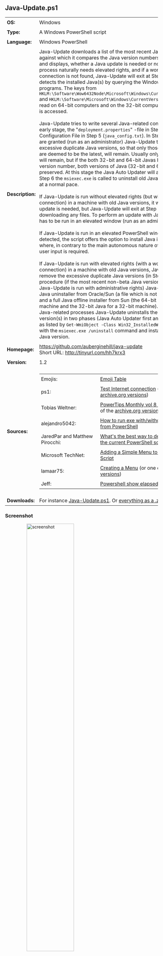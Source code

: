 <!-- Visual Studio Code: For a more comfortable reading experience, use the key combination Ctrl + Shift + V
     Visual Studio Code: To crop the tailing end space characters out, please use the key combination Ctrl + A Ctrl + K Ctrl + X (Formerly Ctrl + Shift + X)
     Visual Studio Code: To improve the formatting of HTML code, press Shift + Alt + F and the selected area will be reformatted in a html file.
     Visual Studio Code shortcuts: http://code.visualstudio.com/docs/customization/keybindings (or https://aka.ms/vscodekeybindings)
     Visual Studio Code shortcut PDF (Windows): https://code.visualstudio.com/shortcuts/keyboard-shortcuts-windows.pdf


       _                         _    _           _       _
      | |                       | |  | |         | |     | |
      | | __ ___   ____ _ ______| |  | |_ __   __| | __ _| |_ ___
  _   | |/ _` \ \ / / _` |______| |  | | '_ \ / _` |/ _` | __/ _ \
 | |__| | (_| |\ V / (_| |      | |__| | |_) | (_| | (_| | ||  __/
  \____/ \__,_| \_/ \__,_|       \____/| .__/ \__,_|\__,_|\__\___|
                                       | |
                                       |_|                                                   -->


## Java-Update.ps1

<table>
   <tr>
      <td style="padding:6px"><strong>OS:</strong></td>
      <td style="padding:6px">Windows</td>
   </tr>
   <tr>
      <td style="padding:6px"><strong>Type:</strong></td>
      <td style="padding:6px">A Windows PowerShell script</td>
   </tr>
   <tr>
      <td style="padding:6px"><strong>Language:</strong></td>
      <td style="padding:6px">Windows PowerShell</td>
   </tr>
   <tr>
      <td style="padding:6px"><strong>Description:</strong></td>
      <td style="padding:6px">Java-Update downloads a list of the most recent Java version numbers against which it compares the Java version numbers found on the system and displays, whether a Java update is needed or not. The actual update process naturally needs elevated rights, and if a working Internet connection is not found, Java-Update will exit at Step 8. Java-Update detects the installed Java(s) by querying the Windows registry for installed programs. The keys from <code>HKLM:\Software\Wow6432Node\Microsoft\Windows\CurrentVersion\Uninstall\</code> and <code>HKLM:\Software\Microsoft\Windows\CurrentVersion\Uninstall\</code> are read on 64-bit computers and on the 32-bit computers only the latter path is accessed.
      <br />
      <br />Java-Update tries to write several Java-related configuration files at an early stage, the "<code>deployment.properties</code>" -file in Step 4 and an Install Configuration File in Step 5 (<code>java_config.txt</code>). In Step 6, if enough rights are granted (run as an administrator) Java-Update tries to remove the excessive duplicate Java versions, so that only those Java versions, which are deemed to be the latest, will remain. Usually only one instance of Java will remain, but if the both 32-bit and 64-bit Javas have the same latest version number, both versions of Java (32-bit and 64-bit) will be preserved. At this stage the Java Auto Updater will also be uninstalled. In Step 6 the <code>msiexec.exe</code> is called to uninstall old Java(s), so the process runs at a normal pace.
      <br />
      <br />If Java-Update is run without elevated rights (but with a working Internet connection) in a machine with old Java versions, it will be shown that a Java update is needed, but Java-Update will exit at Step 13 before actually downloading any files. To perform an update with Java-Update, PowerShell has to be run in an elevated window (run as an administrator).
      <br />
      <br />If Java-Update is run in an elevated PowerShell window and no Java is detected, the script offers the option to install Java in the "<strong>Admin Corner</strong>", where, in contrary to the main autonomous nature of Java-Update, an end-user input is required.
      <br />
      <br />If Java-Update is run with elevated rights (with a working Internet connection) in a machine with old Java versions, Java-Update tries first to remove the excessive duplicate Java versions (in Step 6) and in the update procedure (if the most recent non-beta Java version is not detected and Java-Update is run with administrative rights) Java-Update downloads the Java uninstaller from Oracle/Sun (a file which is not used with this script) and a full Java offline installer from Sun (the 64-bit Java for a 64-bit machine and the 32-bit Java for a 32-bit machine). After stopping several Java-related processes Java-Update uninstalls the outdated Java version(s) in two phases (Java Auto Updater first and then the other Javas as listed by <code>Get-WmiObject -Class Win32_InstalledWin32Program</code> command) with the <code>msiexec.exe /uninstall</code> command and installs the downloaded Java version.</td>
   </tr>
   <tr>
      <td style="padding:6px"><strong>Homepage:</strong></td>
      <td style="padding:6px"><a href="https://github.com/auberginehill/java-update">https://github.com/auberginehill/java-update</a>
      <br />Short URL: <a href="http://tinyurl.com/hh7krx3">http://tinyurl.com/hh7krx3</a></td>
   </tr>
   <tr>
      <td style="padding:6px"><strong>Version:</strong></td>
      <td style="padding:6px">1.2</td>
   </tr>
   <tr>
        <td style="padding:6px"><strong>Sources:</strong></td>
        <td style="padding:6px">
            <table>
                <tr>
                    <td style="padding:6px">Emojis:</td>
                    <td style="padding:6px"><a href="https://github.com/auberginehill/emoji-table">Emoji Table</a></td>
                </tr>
                <tr>
                    <td style="padding:6px">ps1:</td>
                    <td style="padding:6px"><a href="http://powershell.com/cs/blogs/tips/archive/2011/05/04/test-internet-connection.aspx">Test Internet connection</a> (or one of the <a href="https://web.archive.org/web/20110612212629/http://powershell.com/cs/blogs/tips/archive/2011/05/04/test-internet-connection.aspx">archive.org versions</a>)</td>
                </tr>
                <tr>
                    <td style="padding:6px">Tobias Weltner:</td>
                    <td style="padding:6px"><a href="http://powershell.com/cs/PowerTips_Monthly_Volume_8.pdf#IDERA-1702_PS-PowerShellMonthlyTipsVol8-jan2014">PowerTips Monthly vol 8 January 2014</a> (or one of the <a href="https://web.archive.org/web/20150110213108/http://powershell.com/cs/media/p/30542.aspx">archive.org versions</a>)</td>
                </tr>
                <tr>
                    <td style="padding:6px">alejandro5042:</td>
                    <td style="padding:6px"><a href="http://stackoverflow.com/questions/29266622/how-to-run-exe-with-without-elevated-privileges-from-powershell?rq=1">How to run exe with/without elevated privileges from PowerShell</a></td>
                </tr>
                <tr>
                    <td style="padding:6px">JaredPar and Matthew Pirocchi:</td>
                    <td style="padding:6px"><a href="http://stackoverflow.com/questions/5466329/whats-the-best-way-to-determine-the-location-of-the-current-powershell-script?noredirect=1&lq=1">What's the best way to determine the location of the current PowerShell script?</a></td>
                </tr>
                <tr>
                    <td style="padding:6px">Microsoft TechNet:</td>
                    <td style="padding:6px"><a href="https://technet.microsoft.com/en-us/library/ff730939.aspx">Adding a Simple Menu to a Windows PowerShell Script</a></td>
                </tr>
                <tr>
                    <td style="padding:6px">lamaar75:</td>
                    <td style="padding:6px"><a href="http://powershell.com/cs/forums/t/9685.aspx">Creating a Menu</a> (or one of the <a href="https://web.archive.org/web/20150910111758/http://powershell.com/cs/forums/t/9685.aspx">archive.org versions</a>)</td>
                </tr>
                <tr>
                    <td style="padding:6px">Jeff:</td>
                    <td style="padding:6px"><a href="http://stackoverflow.com/questions/10941756/powershell-show-elapsed-time">Powershell show elapsed time</a></td>
                </tr>
            </table>
        </td>
   </tr>
   <tr>
      <td style="padding:6px"><strong>Downloads:</strong></td>
      <td style="padding:6px">For instance <a href="https://raw.githubusercontent.com/auberginehill/java-update/master/Java-Update.ps1">Java-Update.ps1</a>. Or <a href="https://github.com/auberginehill/java-update/archive/master.zip">everything as a .zip-file</a>.</td>
   </tr>
</table>




### Screenshot

<ol><ol><ol>
<img class="screenshot" title="screenshot" alt="screenshot" height="60%" width="60%" src="https://raw.githubusercontent.com/auberginehill/java-update/master/Java-Update.png">
</ol></ol></ol>




### Outputs

<table>
    <tr>
        <th>:arrow_right:</th>
        <td style="padding:6px">
            <ul>
                <li>Displays Java related information in console. Tries to remove excessive (duplicate) Java versions and update the one remaining instance of Java to the latest non-beta version (the 64-bit Java for a 64-bit machine and the 32-bit Java for a 32-bit machine), if old Java(s) is/are found, if Java-Update is run in an elevated Powershell window and if a working Internet connection is detected. In addition to that... </li>
            </ul>
        </td>
    </tr>
    <tr>
        <th></th>
        <td style="padding:6px">
            <ul>
                <p>
                    <li>The Java Deployment Configuration File (<code>deployment.properties</code>) is altered with new parameters, if it is found in one of its default Windows locations, and the following backups are made.</li>
                </p>
                <ol>
                    <p><strong>Java Deployment Configuration File</strong> in Step 4 (<code>deployment.properties</code>):</p>
                    <p>
                        <table>
                            <tr>
                                <td style="padding:6px"><strong>Path Alternative</strong></td>
                                <td style="padding:6px"><strong>File</strong></td>
                            </tr>
                            <tr>
                                <td style="padding:6px">Windows path 1:</td>
                                <td style="padding:6px"><code>%USER_HOME_DIRECTORY%\AppData\LocalLow\Sun\Java\Deployment\deployment.properties</code></td>
                            </tr>
                            <tr>
                                <td style="padding:6px">Windows path 2:</td>
                                <td style="padding:6px"><code>%USER_HOME_DIRECTORY%\AppData\Roaming\Sun\Java\Deployment\deployment.properties</code></td>
                            </tr>
                        </table>
                    </p>
                    <p><strong>"Original" file</strong>, which is created when the script tries to update something for the first time:</p>
                    <p>
                        <table>
                            <tr>
                                <td style="padding:6px"><strong>Path Alternative</strong></td>
                                <td style="padding:6px"><strong>File</strong></td>
                            </tr>
                            <tr>
                                <td style="padding:6px">Windows path 1:</td>
                                <td style="padding:6px"><code>%USER_HOME_DIRECTORY%\AppData\LocalLow\Sun\Java\Deployment\deployment.properties_original</code></td>
                            </tr>
                            <tr>
                                <td style="padding:6px">Windows path 2:</td>
                                <td style="padding:6px"><code>%USER_HOME_DIRECTORY%\AppData\Roaming\Sun\Java\Deployment\deployment.properties_original</code></td>
                            </tr>
                        </table>
                    </p>
                    <p><strong>"Backup" file</strong>, which is created when the script tries to update something for the second time and which gets overwritten in each successive update cycle:</p>
                    <p>
                        <table>
                            <tr>
                                <td style="padding:6px"><strong>Path Alternative</strong></td>
                                <td style="padding:6px"><strong>File</strong></td>
                            </tr>
                            <tr>
                                <td style="padding:6px">Windows path 1:</td>
                                <td style="padding:6px"><code>%USER_HOME_DIRECTORY%\AppData\LocalLow\Sun\Java\Deployment\deployment.properties.old</code></td>
                            </tr>
                            <tr>
                                <td style="padding:6px">Windows path 2:</td>
                                <td style="padding:6px"><code>%USER_HOME_DIRECTORY%\AppData\Roaming\Sun\Java\Deployment\deployment.properties.old</code></td>
                            </tr>
                        </table>
                    </p>
                    <p>An auxiliary <strong>"New" file</strong>, which contains the newest settings:</p>
                    <p>
                        <table>
                            <tr>
                                <td style="padding:6px"><strong>Path Alternative</strong></td>
                                <td style="padding:6px"><strong>File</strong></td>
                            </tr>
                            <tr>
                                <td style="padding:6px">Windows path 1:</td>
                                <td style="padding:6px"><code>%USER_HOME_DIRECTORY%\AppData\LocalLow\Sun\Java\Deployment\deployment.properties.new</code></td>
                            </tr>
                            <tr>
                                <td style="padding:6px">Windows path 2:</td>
                                <td style="padding:6px"><code>%USER_HOME_DIRECTORY%\AppData\Roaming\Sun\Java\Deployment\deployment.properties.new</code></td>
                            </tr>
                        </table>
                    </p>
                    <p>The <code>%USER_HOME_DIRECTORY%</code> location represents the Home directory of an user, such as <code>C:\Users\&lt;username&gt;</code> and may be displayed in PowerShell with the <code>[Environment]::GetFolderPath("User")</code> command.</p>
                    <p>The "Store user settings in the roaming profile" Java setting in the Java Control Panel (Advanced Tab) determines, whether the Windows path 1 or 2 is used. The default option is Windows path 1 (i.e. "Store user settings in the roaming profile" = false) i.e. <code>%USER_HOME_DIRECTORY%\AppData\LocalLow\Sun\Java\Deployment\</code> is used by default.</p>
                </ol>
                <p>
                    <li>To see the actual values that are being written, please see the Step 4 in the <a href="https://raw.githubusercontent.com/auberginehill/java-update/master/Java-Update.ps1">script</a> itself, where the original settings are overwritten with the following values:</li>
                </p>
                <ol>
                    <p>
                        <table>
                            <tr>
                                <td style="padding:6px"><strong>Value</strong></td>
                                <td style="padding:6px"><strong>Description</strong></td>
                            </tr>
                            <tr>
                                <td style="padding:6px"><code>deployment.webjava.enabled=false</code></td>
                                <td style="padding:6px">Security Tab: Enable Java content in the browser
                                <br />Set to true to run applets or Java Web Start (JWS) applications.
                                <br />Set to false to block applets and JWS applications from running.</td>
                            </tr>
                            <tr>
                                <td style="padding:6px"><code>install.disable.sponsor.offers=true</code></td>
                                <td style="padding:6px">Advanced Tab: Suppress sponsor offers when installing or updating Java</td>
                            </tr>
                        </table>
                    </p>
                    <p>For a comprehensive list of available settings in the deployment.properties file, please see the "<a href="http://docs.oracle.com/javase/8/docs/technotes/guides/deploy/properties.html">Deployment Configuration File and Properties</a>" page.</p>
                </ol>
                <p>
                    <li>An Install Configuration File is created in Step 5.</li>
                </p>
                <ol>
                    <p><strong>Install Configuration File</strong> in Step 5 (<code>java_config.txt</code>):</p>
                    <p>
                        <table>
                            <tr>
                                <td style="padding:6px"><strong>OS</strong></td>
                                <td style="padding:6px"><strong>File</strong></td>
                            </tr>
                            <tr>
                                <td style="padding:6px">Windows:</td>
                                <td style="padding:6px"><code>%TEMP%\java_config.txt</code></td>
                            </tr>
                        </table>
                    </p>
                    <p>The <code>%TEMP%</code> location represents the current Windows temporary file folder. Please see the Notes-section below, how to determine where the current Windows temporary file folder is located. In PowerShell the command <code>$env:temp</code> displays the temp-folder path.</p>
                </ol>
                <p>
                    <li>To see the actual values that are being written, please see the Step 5 in the <a href="https://raw.githubusercontent.com/auberginehill/java-update/master/Java-Update.ps1">script</a> itself, where the following values are written:</li>
                </p>
                <ol>
                    <p>
                        <table>
                            <tr>
                                <td style="padding:6px"><strong>Value</strong></td>
                                <td style="padding:6px"><strong>Description</strong></td>
                            </tr>
                            <tr>
                                <td style="padding:6px"><code>INSTALL_SILENT=1</code></td>
                                <td style="padding:6px">Silent (non-interactive) installation</td>
                            </tr>
                            <tr>
                                <td style="padding:6px"><code>AUTO_UPDATE=0</code></td>
                                <td style="padding:6px">Disables the auto update feature</td>
                            </tr>
                            <tr>
                                <td style="padding:6px"><code>WEB_JAVA=0</code></td>
                                <td style="padding:6px">Disables Java in the browser.
                                <br />Configures the installation so that downloaded Java applications are not allowed to run in a web browser or by Java Web Start.</td>
                            </tr>
                            <tr>
                                <td style="padding:6px"><code>WEB_JAVA_SECURITY_LEVEL=VH</code></td>
                                <td style="padding:6px">Sets the security level to very high</td>
                            </tr>
                            <tr>
                                <td style="padding:6px"><code>WEB_ANALYTICS=0</code></td>
                                <td style="padding:6px">Disallow the installer to send installation-related statistics to an Oracle server.</td>
                            </tr>
                            <tr>
                                <td style="padding:6px"><code>EULA=0</code></td>
                                <td style="padding:6px">If a Java applet or Java Web Start application is launched, do not prompt the user to accept the end-user license agreement.</td>
                            </tr>
                            <tr>
                                <td style="padding:6px"><code>REBOOT=0</code></td>
                                <td style="padding:6px" rowspan="3">The installer will never prompt for restarting the computer after installing the JRE.</td>
                            </tr>
                            <tr>
                                <td style="padding:6px"><code>REBOOT=Suppress</code></td>
                            </tr>
                            <tr>
                                <td style="padding:6px"><code>REBOOT=ReallySuppress</code></td>
                            </tr>
                            <tr>
                                <td style="padding:6px"><code>NOSTARTMENU=1</code></td>
                                <td style="padding:6px">Specify that the installer installs the JRE without setting up Java start-up items.</td>
                            </tr>
                            <tr>
                                <td style="padding:6px"><code>SPONSORS=0</code></td>
                                <td style="padding:6px">Install Java without being presented with any third party sponsor offers.</td>
                            </tr>
                            <tr>
                                <td style="padding:6px"><code>REMOVEOUTOFDATEJRES=1</code></td>
                                <td style="padding:6px">Enables uninstallation of existing out of date JREs during JRE install. Using <code>REMOVEOUTOFDATEJRES=1</code> removes all out-of-date Java versions from the system.</td>
                            </tr>
                        </table>
                    </p>
                    <p>For a comprehensive list of available settings in a Configuration File, please see the "<a href="https://docs.oracle.com/javase/8/docs/technotes/guides/install/config.html">Installing With a Configuration File</a>" page.</p>
                </ol>
                <p>
                    <li>After the installation the downloaded files (uninstaller and the install file) are not purged from the <code>$path</code> directory.</li>
                </p>
                <p>
                    <li>Additionally two auxiliary csv-files are created at <code>$path</code> and during the actual update procedure a log-file is also created to the same location.</li>
                </p>
                <ol>
                    <p>
                        <table>
                            <tr>
                                <td style="padding:6px"><strong>File</strong></td>
                                <td style="padding:6px"><strong>Description</strong></td>
                            </tr>
                            <tr>
                                <td style="padding:6px"><code>%TEMP%\java_update_chart.csv</code></td>
                                <td style="padding:6px">Gathered from an online XML-file.</td>
                            </tr>
                            <tr>
                                <td style="padding:6px"><code>%TEMP%\java_baseline.csv</code></td>
                                <td style="padding:6px">Contains the most recent Java version numbers.</td>
                            </tr>
                            <tr>
                                <td style="padding:6px"><code>%TEMP%\java_install.log</code></td>
                                <td style="padding:6px">A log-file about the installation procedure.</td>
                            </tr>
                        </table>
                    </p>
                    <p>The <code>%TEMP%</code> location represents the current Windows temporary file folder. Please see the Notes-section below, how to determine where the current Windows temporary file folder is located. In PowerShell the command <code>$env:temp</code> displays the temp-folder path.</p>                    
                </ol>
                <p>
                    <li>To open these file locations in a Resource Manager Window, for instance a command
                        <br />
                        <br /><code>Invoke-Item [string][Environment]::GetFolderPath("LocalApplicationData") + 'Low\Sun\Java\Deployment'</code>
                        <br />
                        <br />or
                        <br />
                        <br /><code>Invoke-Item [string][Environment]::GetFolderPath("ApplicationData") + '\Sun\Java\Deployment'</code>
                        <br />
                        <br />or
                        <br />
                        <br /><code>Invoke-Item $env:temp</code>
                        <br />
                        <br />may be used at the PowerShell prompt window <code>[PS>]</code>.
                    </li>
                </p>
            </ul>
        </td>
    </tr>
</table>




### Notes

<table>
    <tr>
        <th>:warning:</th>
        <td style="padding:6px">
            <ul>
                <li>Requires a working Internet connection for downloading a list of the most recent Java version numbers.</li>
            </ul>
        </td>
    </tr>
    <tr>
        <th></th>
        <td style="padding:6px">
            <ul>
                <p>
                    <li>Also requires a working Internet connection for downloading a Java uninstaller and a complete Java installer from Oracle/Sun (but this procedure is not initiated, if the system is deemed up-to-date).</li>
                </p>
                <p>
                    <li>For performing any actual updates with Java-Update, it's mandatory to run this script in an elevated PowerShell window (where PowerShell has been started with the 'run as an administrator' option). The elevated rights are needed for uninstalling Java(s) and installing Java.</li>
                </p>
                <p>
                    <li>Please also notice that during the actual update phase Java-Update closes a bunch of processes without any further notice in Step 18 and may do so also in Step 6. Please also note that Java-Update alters the system files at least in Steps 4, 5, 19 and 24, so that for instance, all successive Java installations (even the ones not initiated by this Java-Update script) will be done "silently" i.e. without any interactive pages or prompts.</li>
                </p>
                <p>
                    <li>Please note that when run in an elevated PowerShell window and old Java(s) is/are detected, Java-Update will automatically try to uninstall them and download files from the Internet without prompting the end-user beforehand or without asking any confirmations (in Step 6 and from Step 16 onwards).</li>
                </p>
                <p>
                    <li>The notoriously slow and possibly harmful <code>Get-WmiObject -Class Win32_Product</code> command is deliberately not used for listing the installed Javas or for performing uninstallations despite the powerful Uninstall-method associated with this command, since the <code>Win32_Product</code> Class has some unpleasant behaviors – namely it uses a provider DLL that validates the consistency of every installed MSI package on the computer (<code>msiprov.dll</code> with the mandatorily initiated resiliency check, in which the installations are verified and possibly also repaired or repair-installed), which is the main reason behind <a href="https://sdmsoftware.com/group-policy-blog/wmi/why-win32_product-is-bad-news/">the</a> <a href="https://blogs.technet.microsoft.com/askds/2012/04/19/how-to-not-use-win32_product-in-group-policy-filtering/">slow</a> <a href="https://support.microsoft.com/en-us/kb/974524">performance</a> of this command. All in all <code>Win32_product</code> Class is not query optimized and in Java-Update a combination of various registry queries, <code>msiexec.exe</code> and <code>Get-WmiObject -Class Win32_InstalledWin32Program</code> is used instead.</li>
                </p>
                <p>
                    <li>Please note that the downloaded files are placed in a directory, which is specified with the <code>$path</code> variable (at line 15). The <code>$env:temp</code> variable points to the current temp folder. The default value of the <code>$env:temp</code> variable is <code>C:\Users\&lt;username&gt;\AppData\Local\Temp</code> (i.e. each user account has their own separate temp folder at path <code>%USERPROFILE%\AppData\Local\Temp</code>). To see the current temp path, for instance a command
                    <br />
                    <br /><code>[System.IO.Path]::GetTempPath()</code>
                    <br />
                    <br />may be used at the PowerShell prompt window <code>[PS>]</code>. To change the temp folder for instance to <code>C:\Temp</code>, please, for example, follow the instructions at <a href="http://www.eightforums.com/tutorials/23500-temporary-files-folder-change-location-windows.html">Temporary Files Folder - Change Location in Windows</a>, which in essence are something along the lines:
                        <ol>
                           <li>Right click on Computer and click on Properties (or select Start → Control Panel → System). In the resulting window with the basic information about the computer...</li>
                           <li>Click on Advanced system settings on the left panel and select Advanced tab on the resulting pop-up window.</li>
                           <li>Click on the button near the bottom labeled Environment Variables.</li>
                           <li>In the topmost section labeled User variables both TMP and TEMP may be seen. Each different login account is assigned its own temporary locations. These values can be changed by double clicking a value or by highlighting a value and selecting Edit. The specified path will be used by Windows and many other programs for temporary files. It's advisable to set the same value (a directory path) for both TMP and TEMP.</li>
                           <li>Any running programs need to be restarted for the new values to take effect. In fact, probably also Windows itself needs to be restarted for it to begin using the new values for its own temporary files.</li>
                        </ol>
                    </li>
                </p>
            </ul>
        </td>
    </tr>
</table>




### Examples

<table>
    <tr>
        <th>:book:</th>
        <td style="padding:6px">To open this code in Windows PowerShell, for instance:</td>
   </tr>
   <tr>
        <th></th>
        <td style="padding:6px">
            <ol>
                <p>
                    <li><code>./Java-Update</code><br />
                    Run the script. Please notice to insert <code>./</code> or <code>.\</code> before the script name.</li>
                </p>
                <p>
                    <li><code>help ./Java-Update -Full</code><br />
                    Display the help file.</li>
                </p>
                <p>
                    <li><p><code>Set-ExecutionPolicy remotesigned</code><br />
                    This command is altering the Windows PowerShell rights to enable script execution. Windows PowerShell has to be run with elevated rights (run as an administrator) to actually be able to change the script execution properties. The default value is "<code>Set-ExecutionPolicy restricted</code>".</p>
                        <p>Parameters:
                                <ol>
                                    <table>
                                        <tr>
                                            <td style="padding:6px"><code>Restricted</code></td>
                                            <td style="padding:6px">Does not load configuration files or run scripts. Restricted is the default execution policy.</td>
                                        </tr>
                                        <tr>
                                            <td style="padding:6px"><code>AllSigned</code></td>
                                            <td style="padding:6px">Requires that all scripts and configuration files be signed by a trusted publisher, including scripts that you write on the local computer.</td>
                                        </tr>
                                        <tr>
                                            <td style="padding:6px"><code>RemoteSigned</code></td>
                                            <td style="padding:6px">Requires that all scripts and configuration files downloaded from the Internet be signed by a trusted publisher.</td>
                                        </tr>
                                        <tr>
                                            <td style="padding:6px"><code>Unrestricted</code></td>
                                            <td style="padding:6px">Loads all configuration files and runs all scripts. If you run an unsigned script that was downloaded from the Internet, you are prompted for permission before it runs.</td>
                                        </tr>
                                        <tr>
                                            <td style="padding:6px"><code>Bypass</code></td>
                                            <td style="padding:6px">Nothing is blocked and there are no warnings or prompts.</td>
                                        </tr>
                                        <tr>
                                            <td style="padding:6px"><code>Undefined</code></td>
                                            <td style="padding:6px">Removes the currently assigned execution policy from the current scope. This parameter will not remove an execution policy that is set in a Group Policy scope.</td>
                                        </tr>
                                    </table>
                                </ol>
                        </p>
                    <p>For more information, please type "<code>help Set-ExecutionPolicy -Full</code>" or visit <a href="https://technet.microsoft.com/en-us/library/hh849812.aspx">Set-ExecutionPolicy</a>.</p>
                    </li>
                </p>
                <p>
                    <li><code>New-Item -ItemType File -Path C:\Temp\Java-Update.ps1</code><br />
                    Creates an empty ps1-file to the <code>C:\Temp</code> directory. The <code>New-Item</code> cmdlet has an inherent <code>-NoClobber</code> mode built into it, so that the procedure will halt, if overwriting (replacing the contents) of an existing file is about to happen. Overwriting a file with the <code>New-Item</code> cmdlet requires using the <code>Force</code>.<br />
                    For more information, please type "<code>help New-Item -Full</code>".</li>
                </p>
            </ol>
        </td>
    </tr>
</table>




### Contributing

<p>Find a bug? Have a feature request? Here is how you can contribute to this project:</p>

 <table>
   <tr>
      <th><img class="emoji" title="contributing" alt="contributing" height="28" width="28" align="absmiddle" src="https://assets-cdn.github.com/images/icons/emoji/unicode/1f33f.png"></th>
      <td style="padding:6px"><strong>Bugs:</strong></td>
      <td style="padding:6px"><a href="https://github.com/auberginehill/java-update/issues">Submit bugs</a> and help us verify fixes.</td>
   </tr>
   <tr>
      <th rowspan="2"></th>
      <td style="padding:6px"><strong>Feature Requests:</strong></td>
      <td style="padding:6px">Feature request can be submitted by <a href="https://github.com/auberginehill/java-update/issues">creating an Issue</a>.</td>
   </tr>
   <tr>
      <td style="padding:6px"><strong>Edit Source Files:</strong></td>
      <td style="padding:6px"><a href="https://github.com/auberginehill/java-update/pulls">Submit pull requests</a> for bug fixes and features and discuss existing proposals.</td>
   </tr>
 </table>




### www

<table>
    <tr>
        <th>:globe_with_meridians:</th>
        <td style="padding:6px"><a href="https://github.com/auberginehill/java-update">Script Homepage</a></td>
    </tr>
    <tr>
        <th rowspan="8"></th>
        <td style="padding:6px">ps1: <a href="http://powershell.com/cs/blogs/tips/archive/2011/05/04/test-internet-connection.aspx">Test Internet connection</a> (or one of the <a href="https://web.archive.org/web/20110612212629/http://powershell.com/cs/blogs/tips/archive/2011/05/04/test-internet-connection.aspx">archive.org versions</a>)</td>
    </tr>
    <tr>
        <td style="padding:6px">Tobias Weltner: <a href="http://powershell.com/cs/PowerTips_Monthly_Volume_8.pdf#IDERA-1702_PS-PowerShellMonthlyTipsVol8-jan2014">PowerTips Monthly vol 8 January 2014</a> (or one of the <a href="https://web.archive.org/web/20150110213108/http://powershell.com/cs/media/p/30542.aspx">archive.org versions</a>)</td>
    </tr>
    <tr>
        <td style="padding:6px">alejandro5042: <a href="http://stackoverflow.com/questions/29266622/how-to-run-exe-with-without-elevated-privileges-from-powershell?rq=1">How to run exe with/without elevated privileges from PowerShell</a></td>
    </tr>
    <tr>
        <td style="padding:6px">JaredPar and Matthew Pirocchi: <a href="http://stackoverflow.com/questions/5466329/whats-the-best-way-to-determine-the-location-of-the-current-powershell-script?noredirect=1&lq=1">What's the best way to determine the location of the current PowerShell script?</a></td>
    </tr>
    <tr>
        <td style="padding:6px">lamaar75: <a href="http://powershell.com/cs/forums/t/9685.aspx">Creating a Menu</a> (or one of the <a href="https://web.archive.org/web/20150910111758/http://powershell.com/cs/forums/t/9685.aspx">archive.org versions</a>)</td>
    </tr>
    <tr>
        <td style="padding:6px"><a href="https://www.credera.com/blog/technology-insights/perfect-progress-bars-for-powershell/">Perfect Progress Bars for PowerShell</a></td>
    </tr>
    <tr>
        <td style="padding:6px"><a href="https://technet.microsoft.com/en-us/library/ff730939.aspx">Adding a Simple Menu to a Windows PowerShell Script</a></td>
    </tr>
    <tr>
        <td style="padding:6px">ASCII Art: <a href="http://www.figlet.org/">http://www.figlet.org/</a> and <a href="http://www.network-science.de/ascii/">ASCII Art Text Generator</a></td>
    </tr>
</table>




### Related scripts

 <table>
    <tr>
        <th><img class="emoji" title="www" alt="www" height="28" width="28" align="absmiddle" src="https://assets-cdn.github.com/images/icons/emoji/unicode/0023-20e3.png"></th>
        <td style="padding:6px"><a href="https://github.com/auberginehill/firefox-customization-files">Firefox Customization Files</a></td>
    </tr>
    <tr>
        <th rowspan="14"></th>
        <td style="padding:6px"><a href="https://github.com/auberginehill/get-ascii-table">Get-AsciiTable</a></td>
    </tr>
    <tr>
        <td style="padding:6px"><a href="https://github.com/auberginehill/get-battery-info">Get-BatteryInfo</a></td>
    </tr>
    <tr>
        <td style="padding:6px"><a href="https://github.com/auberginehill/get-computer-info">Get-ComputerInfo</a></td>
    </tr>
    <tr>
        <td style="padding:6px"><a href="https://github.com/auberginehill/get-directory-size">Get-DirectorySize</a></td>
    </tr>
    <tr>
        <td style="padding:6px"><a href="https://github.com/auberginehill/get-installed-programs">Get-InstalledPrograms</a></td>
    </tr>
    <tr>
        <td style="padding:6px"><a href="https://github.com/auberginehill/get-installed-windows-updates">Get-InstalledWindowsUpdates</a></td>
    </tr>
    <tr>
        <td style="padding:6px"><a href="https://github.com/auberginehill/get-ram-info">Get-RAMInfo</a></td>
    </tr>
    <tr>
        <td style="padding:6px"><a href="https://gist.github.com/auberginehill/eb07d0c781c09ea868123bf519374ee8">Get-TimeDifference</a></td>
    </tr>
    <tr>
        <td style="padding:6px"><a href="https://github.com/auberginehill/get-time-zone-table">Get-TimeZoneTable</a></td>
    </tr>
    <tr>
        <td style="padding:6px"><a href="https://github.com/auberginehill/get-unused-drive-letters">Get-UnusedDriveLetters</a></td>
    </tr>
    <tr>
        <td style="padding:6px"><a href="https://github.com/auberginehill/emoji-table">Emoji Table</a></td>
    </tr>
    <tr>
        <td style="padding:6px"><a href="https://github.com/auberginehill/rock-paper-scissors">Rock-Paper-Scissors</a></td>
    </tr>
    <tr>
        <td style="padding:6px"><a href="https://github.com/auberginehill/toss-a-coin">Toss-a-Coin</a></td>
    </tr>
    <tr>
        <td style="padding:6px"><a href="https://github.com/auberginehill/update-adobe-flash-player">Update-AdobeFlashPlayer</a></td>
    </tr>
</table>
